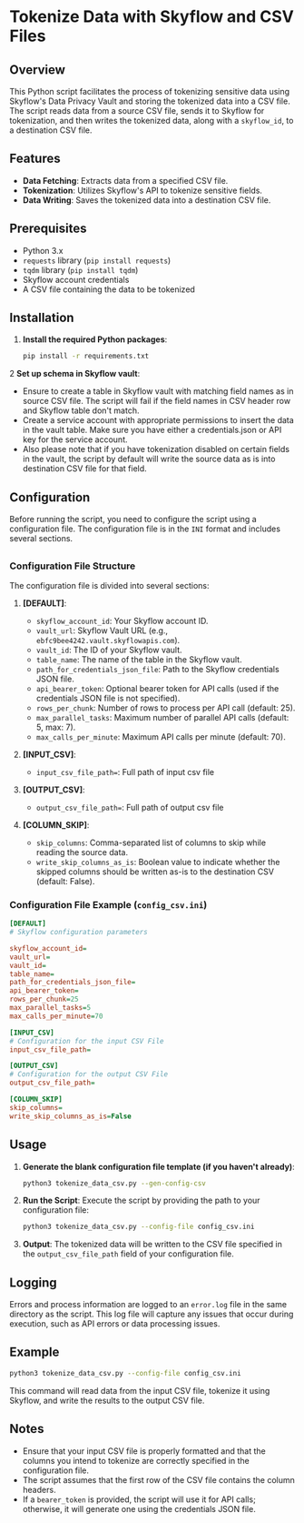 # Tokenize Data with Skyflow and CSV Files

## Overview

This Python script facilitates the process of tokenizing sensitive data using Skyflow's Data Privacy Vault and storing the tokenized data into a CSV file. The script reads data from a source CSV file, sends it to Skyflow for tokenization, and then writes the tokenized data, along with a `skyflow_id`, to a destination CSV file.

## Features

- **Data Fetching**: Extracts data from a specified CSV file.
- **Tokenization**: Utilizes Skyflow's API to tokenize sensitive fields.
- **Data Writing**: Saves the tokenized data into a destination CSV file.

## Prerequisites

- Python 3.x
- `requests` library (`pip install requests`)
- `tqdm` library (`pip install tqdm`)
- Skyflow account credentials
- A CSV file containing the data to be tokenized

## Installation

1. **Install the required Python packages**:
    ```bash
    pip install -r requirements.txt
    ```

2 **Set up schema in Skyflow vault**:
   - Ensure to create a table in Skyflow vault with matching field names as in source CSV file. The script will fail if the field names in CSV header row and Skyflow table don't match.
   - Create a service account with appropriate permissions to insert the data in the vault table. Make sure you have either a credentials.json or API key for the service account.
   - Also please note that if you have tokenization disabled on certain fields in the vault, the script by default will write the source data as is into destination CSV file for that field.

## Configuration

Before running the script, you need to configure the script using a configuration file. The configuration file is in the `INI` format and includes several sections.

##  
### Configuration File Structure


The configuration file is divided into several sections:

1. **[DEFAULT]**:
    - `skyflow_account_id`: Your Skyflow account ID.
    - `vault_url`: Skyflow Vault URL (e.g., `ebfc9bee4242.vault.skyflowapis.com`).
    - `vault_id`: The ID of your Skyflow vault.
    - `table_name`: The name of the table in the Skyflow vault.
    - `path_for_credentials_json_file`: Path to the Skyflow credentials JSON file.
    - `api_bearer_token`: Optional bearer token for API calls (used if the credentials JSON file is not specified).
    - `rows_per_chunk`: Number of rows to process per API call (default: 25).
    - `max_parallel_tasks`: Maximum number of parallel API calls (default: 5, max: 7).
    - `max_calls_per_minute`: Maximum API calls per minute (default: 70).

2. **[INPUT_CSV]**:
    - `input_csv_file_path=`: Full path of input csv file


3. **[OUTPUT_CSV]**:
    - `output_csv_file_path=`: Full path of output csv file

4. **[COLUMN_SKIP]**:
    - `skip_columns`: Comma-separated list of columns to skip while reading the source data.
    - `write_skip_columns_as_is`: Boolean value to indicate whether the skipped columns should be written as-is to the destination CSV (default: False).

### Configuration File Example (`config_csv.ini`)

```ini
[DEFAULT]
# Skyflow configuration parameters

skyflow_account_id=
vault_url=
vault_id=
table_name=
path_for_credentials_json_file=
api_bearer_token=
rows_per_chunk=25
max_parallel_tasks=5
max_calls_per_minute=70

[INPUT_CSV]
# Configuration for the input CSV File
input_csv_file_path=

[OUTPUT_CSV]
# Configuration for the output CSV File
output_csv_file_path=

[COLUMN_SKIP]
skip_columns=
write_skip_columns_as_is=False
```

## Usage

1. **Generate the blank configuration file template (if you haven't already)**: 
   ```bash
   python3 tokenize_data_csv.py --gen-config-csv
   ```

2. **Run the Script**:
   Execute the script by providing the path to your configuration file:

   ```bash
   python3 tokenize_data_csv.py --config-file config_csv.ini
   ```

3. **Output**:
   The tokenized data will be written to the CSV file specified in the `output_csv_file_path` field of your configuration file.

## Logging

Errors and process information are logged to an `error.log` file in the same directory as the script. This log file will capture any issues that occur during execution, such as API errors or data processing issues.

## Example

```bash
python3 tokenize_data_csv.py --config-file config_csv.ini
```

This command will read data from the input CSV file, tokenize it using Skyflow, and write the results to the output CSV file.

## Notes

- Ensure that your input CSV file is properly formatted and that the columns you intend to tokenize are correctly specified in the configuration file.
- The script assumes that the first row of the CSV file contains the column headers.
- If a `bearer_token` is provided, the script will use it for API calls; otherwise, it will generate one using the credentials JSON file.
